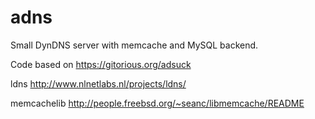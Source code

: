 adns
====

Small DynDNS server with memcache and MySQL backend.

Code based on https://gitorious.org/adsuck

ldns http://www.nlnetlabs.nl/projects/ldns/

memcachelib http://people.freebsd.org/~seanc/libmemcache/README